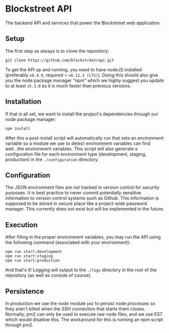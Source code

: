 # Blockstreet API
The backend API and services that power the Blockstreet web application.

## Setup
The first step as always is to clone the repository:
```
git clone https://github.com/blockstreet/api.git
```

To get the API up and running, you need to have nodeJS installed (preferably `v8.4.0`, required > `v6.11.3 (LTS)`). Doing this should also give you the node package manager "npm" which we highly suggest you update to at least `v5.3.0` as it is much faster than previous versions.

## Installation
If that is all set, we want to install the project's dependencies through our node package manager:
```
npm install
```

After this a post-install script will automatically run that sets an environment variable so a module we use to detect environment variables can find well...the environment variables. This script will also generate a configuration file for each environment type (development, staging, production) in the `./configuration` directory.

## Configuration
The JSON environment files are not tracked in version control for security purposes. It is best practice to never commit potentially sensitive information to version control systems such as Github. This information is supposed to be stored in secure place like a project-wide password manager. This currently does not exist but will be implemented in the future. 

## Execution
After filling in the proper environment variables, you may run the API using the following command (associated with your environment):
```
npm run start:development
npm run start:staging
npm run start:production
```

And that's it! Logging will output to the `./logs` directory in the root of the repository (as well as console of course).

## Persistence
In production we use the node module `pm2` to persist node processes so they aren't killed when the SSH connection that starts them closes. Normally, pm2 can only be used to execute raw node files, and we use ES7 which would disallow this. The workaround for this is running an npm script through pm2.
